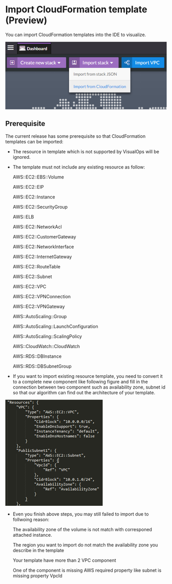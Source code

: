 # Import CloudFormation template (Preview)

You can import CloudFormation templates into the IDE to visualize.

![](https://raw.githubusercontent.com/MadeiraCloud/docs-image/master/ide_stack_import_cfn.png)

## Prerequisite
The current release has some prerequisite so that CloudFormation templates can be imported:

- The resource in template which is not supported by VisualOps will be ignored.

- The template must not include any existing resource as follow:

    AWS::EC2::EBS::Volume
    
    AWS::EC2::EIP
    
    AWS::EC2::Instance
    
    AWS::EC2::SecurityGroup
    
    AWS::ELB
    
    AWS::EC2::NetworkAcl
    
    AWS::EC2::CustomerGateway
    
    AWS::EC2::NetworkInterface
    
    AWS::EC2::InternetGateway
    
    AWS::EC2::RouteTable
    
    AWS::EC2::Subnet
    
    AWS::EC2::VPC
    
    AWS::EC2::VPNConnection
    
    AWS::EC2::VPNGateway
    
    AWS::AutoScaling::Group
    
    AWS::AutoScaling::LaunchConfiguration
    
    AWS::AutoScaling::ScalingPolicy
    
    AWS::CloudWatch::CloudWatch
    
    AWS::RDS::DBInstance
    
    AWS::RDS::DBSubnetGroup

- If you want to import existing resource template, you need to convert it to a complete new component like following figure and fill in the connection between two component such as availability zone, subnet id so that our algorithm can find out the architecture of your template. 

![](https://raw.githubusercontent.com/MadeiraCloud/docs-image/master/ide_stack_import_cfn_sharepoint2.png)
- Even you finish above steps, you may still failed to import due to follwoing reason:

    The availability zone of the volume is not match with corresponed attached instance.
    
    The region you want to import do not match the availability zone you describe in the template
    
    Your template have more than 2 VPC component
    
    One of the component is missing AWS required property like subnet is missing property VpcId


